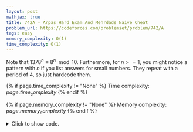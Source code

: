 ```yaml
---
layout: post
mathjax: true
title: 742A - Arpas Hard Exam And Mehrdads Naive Cheat
problem_url: https://codeforces.com/problemset/problem/742/A
tags: easy
memory_complexity: O(1)
time_complexity: O(1)
---
```


Note that $1378^n \equiv 8^n \mod 10$. Furthermore, for $n >= 1$, you might
notice a pattern with $n$ if you list answers for small numbers. They repeat
with a period of 4, so just hardcode them.


{% if page.time_complexity != "None" %}
Time complexity: ${{ page.time_complexity }}$
{% endif %}

{% if page.memory_complexity != "None" %}
Memory complexity: ${{ page.memory_complexity }}$
{% endif %}

<details>
<summary>
<p style="display:inline">Click to show code.</p>
</summary>
```cpp
{% raw %}
using namespace std;
using ll = long long;
using ii = pair<int, int>;
using vi = vector<int>;
int main(void)
{
    ios::sync_with_stdio(false), cin.tie(NULL);
    int n, ans[4] = {8, 4, 2, 6};
    cin >> n;
    if (n == 0)
        cout << 1 << endl;
    else
        cout << ans[(n - 1) % 4] << endl;
    return 0;
}

{% endraw %}
```
</details>

